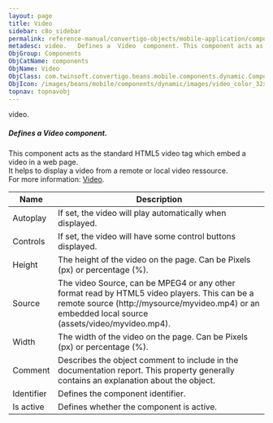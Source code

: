 ```yaml
---
layout: page
title: Video
sidebar: c8o_sidebar
permalink: reference-manual/convertigo-objects/mobile-application/components/components/video/
metadesc: video.   Defines a  Video  component. This component acts as the standard HTML5 video tag which embed a video in a web page. It helps to display a vid
ObjGroup: Components
ObjCatName: components
ObjName: Video
ObjClass: com.twinsoft.convertigo.beans.mobile.components.dynamic.ComponentManager$1
ObjIcon: /images/beans/mobile/components/dynamic/images/video_color_32x32.png
topnav: topnavobj
---
```

video. <br/>

##### Defines a <i>Video</i> component.<br/>
This component acts as the standard HTML5 video tag which embed a video in a web page.<br/>
It helps to display a video from a remote or local video ressource.<br/>
 For more information: <a href='https://www.w3schools.com/html/html5_video.asp' target='_blank'>Video</a>.

Name | Description 
--- | ---
Autoplay | If set, the video will play automatically when displayed.
Controls | If set, the video will have some control buttons displayed.
Height | The height of the video on the page. Can be Pixels (px) or percentage (%).
Source | The video Source, can be MPEG4 or any other format read by HTML5 video players. This can be a remote source (http://mysource/myvideo.mp4) or an embedded local source (assets/video/myvideo.mp4).
Width | The width of the video on the page. Can be Pixels (px) or percentage (%).
Comment | Describes the object comment to include in the documentation report.  This property generally contains an explanation about the object. 
Identifier | Defines the component identifier.  
Is active | Defines whether the component is active. 

